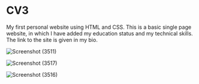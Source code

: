 # CV3
My first personal website using HTML and CSS.
This is a basic single page website, in which I have added my education status and my technical skills. The link to the site is given in my bio.

![Screenshot (3511)](https://user-images.githubusercontent.com/90545700/143816922-dcfdc18f-ffa9-4b11-b448-6c57188cbad3.png)


![Screenshot (3517)](https://user-images.githubusercontent.com/90545700/143816932-898ea924-959f-4b12-8418-090bcc05f5ea.png)


![Screenshot (3516)](https://user-images.githubusercontent.com/90545700/143816941-04946031-71cd-4253-b713-1dddc570bdda.png)

